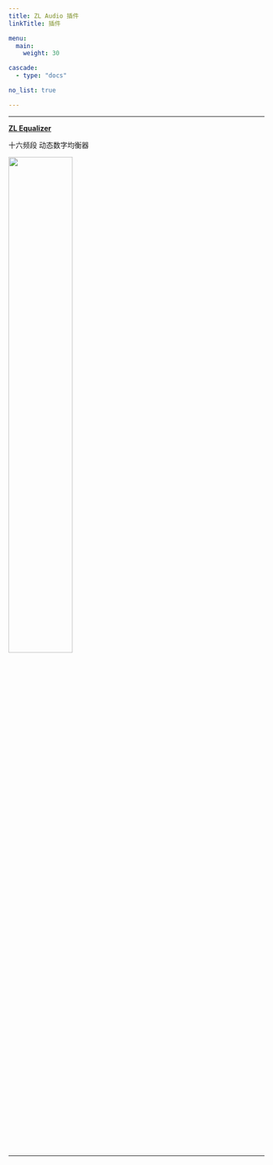 ```yaml
---
title: ZL Audio 插件
linkTitle: 插件

menu:
  main:
    weight: 30

cascade:
  - type: "docs"

no_list: true

---
```


___

**[ZL Equalizer](/plugins/zlequalizer)**

十六频段 动态数字均衡器

<img src="/images/zlequalizer/dark_crop.png" width="50%" />

___

